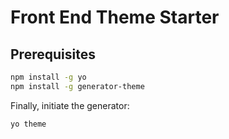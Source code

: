 # Front End Theme Starter

## Prerequisites 

```bash
npm install -g yo
npm install -g generator-theme
```

Finally, initiate the generator:

```bash
yo theme
```
